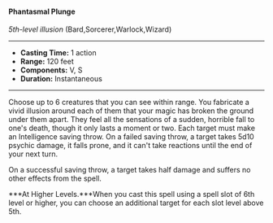 #### Phantasmal Plunge
*5th-level illusion* (Bard,Sorcerer,Warlock,Wizard)
___
- **Casting Time:** 1 action
- **Range:** 120 feet
- **Components:** V, S
- **Duration:** Instantaneous
---
Choose up to 6 creatures that you can see within range. You fabricate a vivid illusion around each of them that your magic has broken the ground under them apart. They feel all the sensations of a sudden, horrible fall to one's death, though it only lasts a moment or two. Each target must make an Intelligence saving throw. On a failed saving throw, a target takes 5d10 psychic damage, it falls prone, and it can't take reactions until the end of your next turn.

On a successful saving throw, a target takes half damage and suffers no other effects from the spell.

***At Higher Levels.***When you cast this spell using a spell slot of 6th level or higher, you can choose an additional target for each slot level above 5th.
